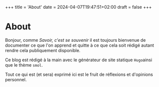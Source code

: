 +++
title = 'About'
date = 2024-04-07T19:47:51+02:00
draft = false 
+++

# About

Bonjour, comme *Savoir, c'est se souvenir* il est toujours bienvenue de documenter ce que l'on apprend et quitte à ce que cela soit rédigé autant rendre cela publiquement disponible.  

Ce blog est rédigé à la main avec le générateur de site statique ``Hugo``ainsi que le thème ``smol``.

Tout ce qui est (et sera) exprimé ici est le fruit de réflexions et d'opinions personnel.
